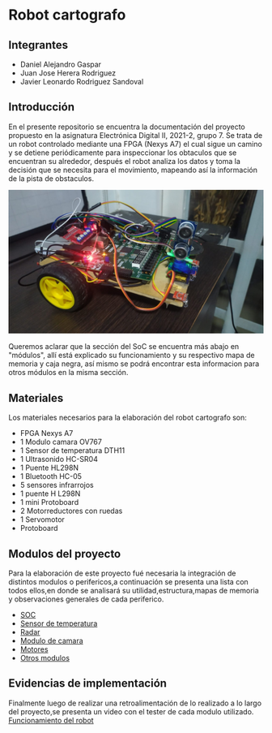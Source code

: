 # Robot cartografo
##  Integrantes
* Daniel Alejandro Gaspar
* Juan Jose Herera Rodriguez
* Javier Leonardo Rodriguez Sandoval


##  Introducción

En el presente repositorio se encuentra la documentación del proyecto propuesto en la asignatura Electrónica Digital II, 2021-2, grupo 7. Se trata de un robot controlado mediante una FPGA (Nexys A7) el cual sigue un camino y se detiene periódicamente para inspeccionar los obtaculos que se encuentran su alrededor, después el robot analiza los datos y toma la decisión que se necesita para el movimiento, mapeando así la información de la pista de obstaculos.

![Robot](https://github.com/unal-edigital2-labs/wp08-2021-2-gr07/blob/main/Imagenes%20github/WhatsApp%20Image%202022-01-27%20at%2011.39.49%20AM.jpeg "Robot cartógrafo")

Queremos aclarar que la sección del SoC se encuentra más abajo en "módulos", allí está explicado su funcionamiento y su respectivo mapa de memoria y caja negra, así mismo se podrá encontrar esta informacion para otros módulos en la misma sección.

## Materiales 

Los materiales necesarios para la elaboración del robot cartografo  son:
* FPGA Nexys A7
* 1 Modulo camara OV767
* 1 Sensor de temperatura DTH11
* 1 Ultrasonido HC-SR04
* 1 Puente HL298N
* 1 Bluetooth HC-05
* 5 sensores infrarrojos
* 1 puente H L298N
* 1 mini Protoboard
* 2 Motorreductores con ruedas
* 1 Servomotor
* Protoboard


##  Modulos del proyecto

Para la elaboración de este proyecto fué necesaria la integración de distintos modulos o perifericos,a continuación se presenta una lista con todos ellos,en donde se analisará su utilidad,estructura,mapas de memoria y observaciones generales de cada periferico.

* [SOC](https://github.com/unal-edigital2-labs/wp08-2021-2-gr07/blob/main/SOC.md "título del enlace aquí")
* [Sensor de temperatura](https://github.com/unal-edigital2-labs/wp08-2021-2-gr07/blob/main/Sensor%20de%20temperatura.md "título del enlace aquí")
* [Radar](https://github.com/unal-edigital2-labs/wp08-2021-2-gr07/blob/main/Radar.md "título del enlace aquí")
* [Modulo de camara](https://github.com/unal-edigital2-labs/wp08-2021-2-gr07/blob/main/Camara.md "aquí")
* [Motores](https://github.com/unal-edigital2-labs/wp08-2021-2-gr07/blob/main/Ruedas.md "Notores")
* [Otros modulos](https://github.com/unal-edigital2-labs/wp08-2021-2-gr07/blob/main/Otros%20modulos.md "título del enlace aquí")
## Evidencias de implementación
Finalmente luego de realizar una retroalimentación de lo realizado a lo largo del proyecto,se presenta un video con el tester de cada modulo utilizado.
 [Funcionamiento del robot](https://www.youtube.com/watch?v=a3cBYZyUI-o&ab_channel=DanielGaspar "Funcionamiento del robot")
